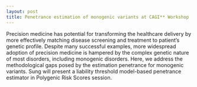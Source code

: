 ```yaml
---
layout: post
title: Penetrance estimation of monogenic variants at CAGI** Workshop 
---
```


Precision medicine has potential for transforming the healthcare delivery by more effectively matching disease screening and treatment to patient’s genetic profile. Despite many successful examples, more widespread adoption of precision medicine is hampered by the complex genetic nature of most disorders, including monogenic disorders. Here, we address the methodological gaps posed by the estimation penetrance for monogenic variants. Sung will present a liability threshold model-based penetrance estimator in Polygenic Risk Scores session.  


